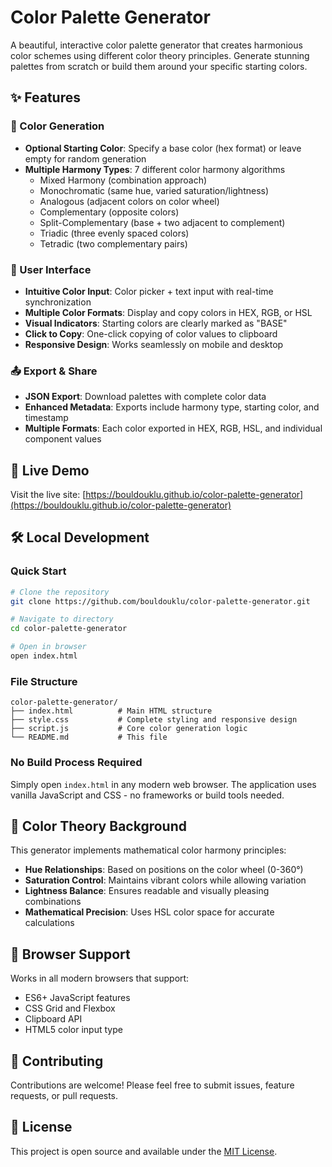 # Color Palette Generator

A beautiful, interactive color palette generator that creates harmonious color schemes using different color theory principles. Generate stunning palettes from scratch or build them around your specific starting colors.

## ✨ Features

### 🎨 Color Generation
- **Optional Starting Color**: Specify a base color (hex format) or leave empty for random generation
- **Multiple Harmony Types**: 7 different color harmony algorithms
  - Mixed Harmony (combination approach)
  - Monochromatic (same hue, varied saturation/lightness)
  - Analogous (adjacent colors on color wheel)
  - Complementary (opposite colors)
  - Split-Complementary (base + two adjacent to complement)
  - Triadic (three evenly spaced colors)
  - Tetradic (two complementary pairs)

### 🎯 User Interface
- **Intuitive Color Input**: Color picker + text input with real-time synchronization
- **Multiple Color Formats**: Display and copy colors in HEX, RGB, or HSL
- **Visual Indicators**: Starting colors are clearly marked as "BASE"
- **Click to Copy**: One-click copying of color values to clipboard
- **Responsive Design**: Works seamlessly on mobile and desktop

### 📤 Export & Share
- **JSON Export**: Download palettes with complete color data
- **Enhanced Metadata**: Exports include harmony type, starting color, and timestamp
- **Multiple Formats**: Each color exported in HEX, RGB, HSL, and individual component values

## 🚀 Live Demo

Visit the live site: [https://bouldouklu.github.io/color-palette-generator](https://bouldouklu.github.io/color-palette-generator)

## 🛠 Local Development

### Quick Start
```bash
# Clone the repository
git clone https://github.com/bouldouklu/color-palette-generator.git

# Navigate to directory
cd color-palette-generator

# Open in browser
open index.html
```

### File Structure
```
color-palette-generator/
├── index.html          # Main HTML structure
├── style.css           # Complete styling and responsive design
├── script.js           # Core color generation logic
└── README.md           # This file
```

### No Build Process Required
Simply open `index.html` in any modern web browser. The application uses vanilla JavaScript and CSS - no frameworks or build tools needed.

## 🎨 Color Theory Background

This generator implements mathematical color harmony principles:

- **Hue Relationships**: Based on positions on the color wheel (0-360°)
- **Saturation Control**: Maintains vibrant colors while allowing variation
- **Lightness Balance**: Ensures readable and visually pleasing combinations
- **Mathematical Precision**: Uses HSL color space for accurate calculations

## 📱 Browser Support

Works in all modern browsers that support:
- ES6+ JavaScript features
- CSS Grid and Flexbox
- Clipboard API
- HTML5 color input type

## 🤝 Contributing

Contributions are welcome! Please feel free to submit issues, feature requests, or pull requests.

## 📄 License

This project is open source and available under the [MIT License](LICENSE).